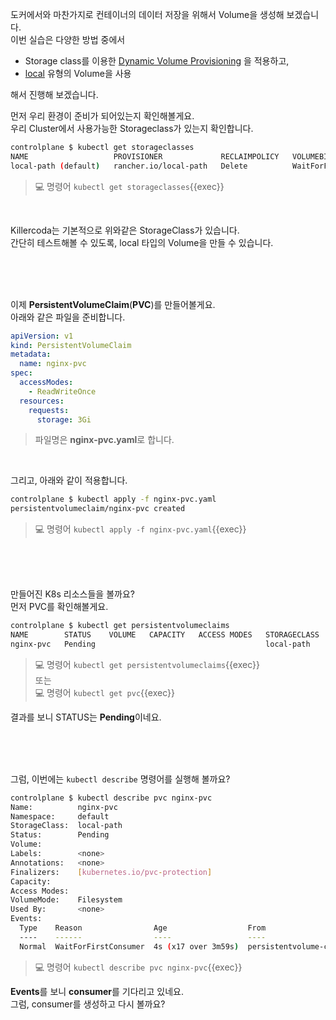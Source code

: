 도커에서와 마찬가지로 컨테이너의 데이터 저장을 위해서 Volume을 생성해 보겠습니다.  
이번 실습은 다양한 방법 중에서

- Storage class를 이용한 [Dynamic Volume Provisioning](https://kubernetes.io/ko/docs/concepts/storage/dynamic-provisioning/) 을 적용하고,
- [local](https://kubernetes.io/ko/docs/concepts/storage/volumes/#local) 유형의 Volume을 사용  

해서 진행해 보겠습니다.

먼저 우리 환경이 준비가 되어있는지 확인해볼게요.  
우리 Cluster에서 사용가능한 Storageclass가 있는지 확인합니다.
```bash
controlplane $ kubectl get storageclasses
NAME                   PROVISIONER             RECLAIMPOLICY   VOLUMEBINDINGMODE      ALLOWVOLUMEEXPANSION   AGE
local-path (default)   rancher.io/local-path   Delete          WaitForFirstConsumer   false                  8d
```

> 💻 명령어 `kubectl get storageclasses`{{exec}}

<br>

Killercoda는 기본적으로 위와같은 StorageClass가 있습니다.  
간단히 테스트해볼 수 있도록, local 타입의 Volume을 만들 수 있습니다.

<br><br><br>

이제 **PersistentVolumeClaim**(**PVC**)를 만들어볼게요.  
아래와 같은 파일을 준비합니다.
```yaml
apiVersion: v1
kind: PersistentVolumeClaim
metadata:
  name: nginx-pvc
spec:
  accessModes:
    - ReadWriteOnce
  resources:
    requests:
      storage: 3Gi
```
> 파일명은 **nginx-pvc.yaml**로 합니다.

<br>

그리고, 아래와 같이 적용합니다.
```bash
controlplane $ kubectl apply -f nginx-pvc.yaml
persistentvolumeclaim/nginx-pvc created
```

> 💻 명령어 `kubectl apply -f nginx-pvc.yaml`{{exec}}

<br><br><br>

만들어진 K8s 리소스들을 볼까요?  
먼저 PVC를 확인해볼게요.
```bash
controlplane $ kubectl get persistentvolumeclaims
NAME        STATUS    VOLUME   CAPACITY   ACCESS MODES   STORAGECLASS   AGE
nginx-pvc   Pending                                      local-path     29s
```
> 💻 명령어 `kubectl get persistentvolumeclaims`{{exec}}  
>또는  
> 💻 명령어 `kubectl get pvc`{{exec}}

결과를 보니 STATUS는 **Pending**이네요.  

<br><br><br>

그럼, 이번에는 `kubectl describe` 명령어를 실행해 볼까요?
```bash
controlplane $ kubectl describe pvc nginx-pvc
Name:          nginx-pvc
Namespace:     default
StorageClass:  local-path
Status:        Pending
Volume:        
Labels:        <none>
Annotations:   <none>
Finalizers:    [kubernetes.io/pvc-protection]
Capacity:      
Access Modes:  
VolumeMode:    Filesystem
Used By:       <none>
Events:
  Type    Reason                Age                  From                         Message
  ----    ------                ----                 ----                         -------
  Normal  WaitForFirstConsumer  4s (x17 over 3m59s)  persistentvolume-controller  waiting for first consumer to be created before binding
```

> 💻 명령어 `kubectl describe pvc nginx-pvc`{{exec}}  

**Events**를 보니 **consumer**를 기다리고 있네요.  
그럼, consumer를 생성하고 다시 볼까요?